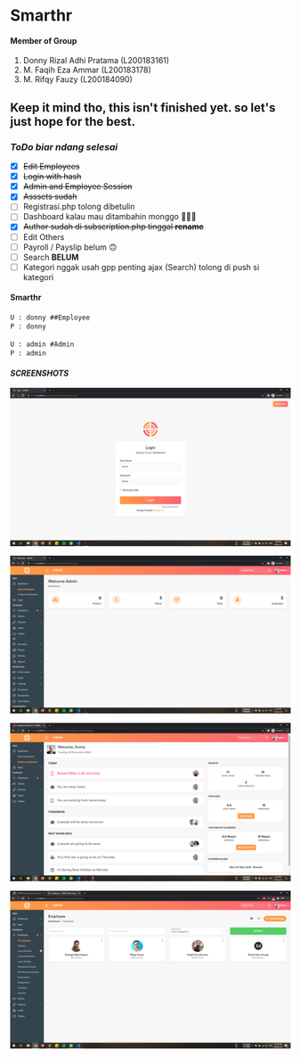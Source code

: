 # Smarthr

#### Member of Group

1.  Donny Rizal Adhi Pratama (L200183161)
2.  M. Faqih Eza Ammar (L200183178)
3.  M. Rifqy Fauzy (L200184090)

## Keep it mind tho, this isn't finished yet. so let's just hope for the best.

### *ToDo biar ndang selesai*
- [x] ~~Edit Employees~~
- [x] ~~Login with hash~~
- [x] ~~Admin and Employee Session~~
- [x] ~~Asssets sudah~~
- [ ] Registrasi.php tolong dibetulin
- [ ] Dashboard kalau mau ditambahin monggo 🙏🙏🙏
- [x] ~~Author sudah di subscription.php tinggal **rename**~~
- [ ] Edit Others
- [ ] Payroll / Payslip belum 🙃
- [ ] Search **BELUM**
- [ ] Kategori nggak usah gpp penting ajax (Search) tolong di push si kategori

#### Smarthr

```Login
U : donny ##Employee
P : donny

U : admin #Admin
P : admin

```
#### ***SCREENSHOTS***

![ScreenShot](screenshots/login.png?raw=true "Login")

![Dashboard](screenshots/dashboard.png?raw=true "Admin Dashboard")

![Dashboard](screenshots/clients.png?raw=true "Employee Dashboard")

![Dashboard](screenshots/employees.png?raw=true "Employees List")

